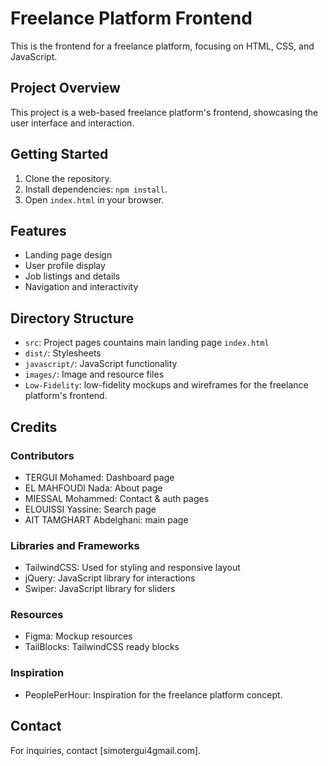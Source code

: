 # Freelance Platform Frontend

This is the frontend for a freelance platform, focusing on HTML, CSS, and JavaScript.

## Project Overview

This project is a web-based freelance platform's frontend, showcasing the user interface and interaction.

## Getting Started

1. Clone the repository.
2. Install dependencies: `npm install`.
3. Open `index.html` in your browser.

## Features

- Landing page design
- User profile display
- Job listings and details
- Navigation and interactivity

## Directory Structure

- `src`: Project pages countains main landing page `index.html`
- `dist/`: Stylesheets
- `javascript/`: JavaScript functionality
- `images/`: Image and resource files
- `Low-Fidelity`: low-fidelity mockups and wireframes for the freelance platform's frontend.

## Credits

### Contributors

- TERGUI Mohamed: Dashboard page
- EL MAHFOUDI Nada: About page
- MIESSAL Mohammed: Contact & auth pages
- ELOUISSI Yassine: Search page
- AIT TAMGHART Abdelghani: main page

### Libraries and Frameworks

- TailwindCSS: Used for styling and responsive layout
- jQuery: JavaScript library for interactions
- Swiper: JavaScript library for sliders

### Resources

- Figma: Mockup resources
- TailBlocks: TailwindCSS ready blocks

### Inspiration

- PeoplePerHour: Inspiration for the freelance platform concept.

## Contact

For inquiries, contact [simotergui4gmail.com].
